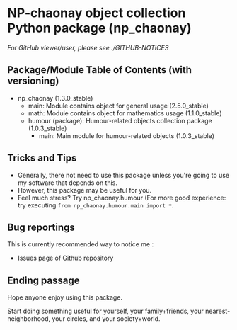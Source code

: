 # NP-chaonay object collection Python package (np_chaonay)

*For GitHub viewer/user, please see ./GITHUB-NOTICES*

## Package/Module Table of Contents (with versioning)
+ np_chaonay (1.3.0_stable)
	- main: Module contains object for general usage (2.5.0_stable)
	- math: Module contains object for mathematics usage (1.1.0_stable)
	+ humour (package): Humour-related objects collection package (1.0.3_stable)
		- main: Main module for humour-related objects (1.0.3_stable)

## Tricks and Tips
- Generally, there not need to use this package unless you're going to use
  my software that depends on this.
- However, this package may be useful for you.
- Feel much stress? Try np_chaonay.humour (For more good experience:
  try executing `from np_chaonay.humour.main import *`.

## Bug reportings
This is currently recommended way to notice me :
- Issues page of Github repository

## Ending passage
Hope anyone enjoy using this package.

Start doing something useful for yourself, your family+friends, your nearest-neighborhood, your circles, and your society+world.
